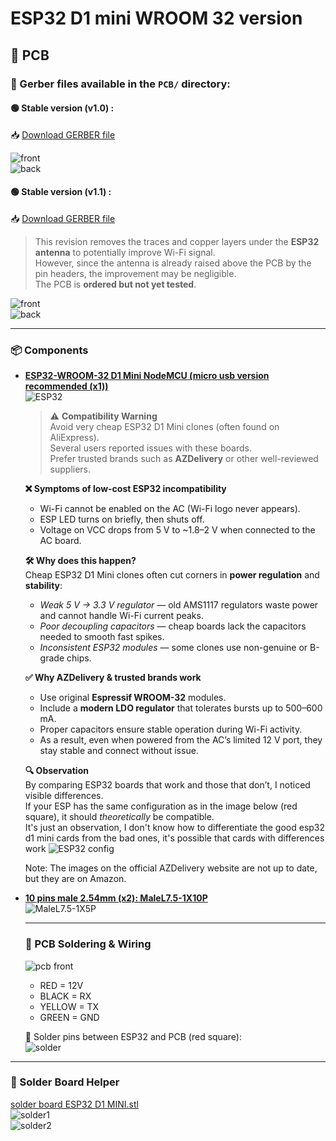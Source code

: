 # ESP32 D1 mini WROOM 32 version
## 🧩 PCB

### 📂 Gerber files available in the `PCB/` directory:

#### 🟢 Stable version (v1.0) :
📥 [Download GERBER file](https://github.com/devildant/acw02_esphome/raw/main/PCB/esp32_D1_mini_wroom32/v1.0/Gerber_climEspHome_esp32_d1_mini_PCB_climEspHome_esp32_d1_mini_2025-07-03.zip)

![front](../PCB/images/pcb/front.PNG)  
![back](../PCB/images/pcb/back.PNG)

#### 🟢 Stable version (v1.1) :
📥 [Download GERBER file](https://github.com/devildant/acw02_esphome/raw/main/PCB/esp32_D1_mini_wroom32/v1.1/Gerber_climEspHome_esp32_d1_mini_v1.1_PCB_climEspHome_esp32_d1_mini_v1.1_2025-09-08.zip)
 
> This revision removes the traces and copper layers under the **ESP32 antenna** to potentially improve Wi-Fi signal.  
> However, since the antenna is already raised above the PCB by the pin headers, the improvement may be negligible.  
> The PCB is **ordered but not yet tested**. 

![front](../PCB/images/pcb/frontv1.1.PNG)  
![back](../PCB/images/pcb/backv1.1.PNG)

---

### 📦 Components

- **[ESP32-WROOM-32 D1 Mini NodeMCU (micro usb version recommended (x1))](https://amzn.eu/d/3mS1B7W)**  
  ![ESP32](../PCB/images/components/ESP32-WROOM-32%20D1%20Mini%20NodeMCU2.PNG)

  > ⚠️ **Compatibility Warning**  
  > Avoid very cheap ESP32 D1 Mini clones (often found on AliExpress).  
  > Several users reported issues with these boards.  
  > Prefer trusted brands such as **AZDelivery** or other well-reviewed suppliers.  

  **❌ Symptoms of low-cost ESP32 incompatibility**  
  - Wi-Fi cannot be enabled on the AC (Wi-Fi logo never appears).  
  - ESP LED turns on briefly, then shuts off.  
  - Voltage on VCC drops from 5 V to ~1.8–2 V when connected to the AC board.  

  **🛠️ Why does this happen?**  
  Cheap ESP32 D1 Mini clones often cut corners in **power regulation** and **stability**:  
  - *Weak 5 V → 3.3 V regulator* — old AMS1117 regulators waste power and cannot handle Wi-Fi current peaks.  
  - *Poor decoupling capacitors* — cheap boards lack the capacitors needed to smooth fast spikes.  
  - *Inconsistent ESP32 modules* — some clones use non-genuine or B-grade chips.  

  **✅ Why AZDelivery & trusted brands work**  
  - Use original **Espressif WROOM-32** modules.  
  - Include a **modern LDO regulator** that tolerates bursts up to 500–600 mA.  
  - Proper capacitors ensure stable operation during Wi-Fi activity.  
  - As a result, even when powered from the AC’s limited 12 V port, they stay stable and connect without issue.

  **🔍 Observation**  
  By comparing ESP32 boards that work and those that don’t, I noticed visible differences.  
  If your ESP has the same configuration as in the image below (red square), it should *theoretically* be compatible.  
  It's just an observation, I don't know how to differentiate the good esp32 d1 mini cards from the bad ones, it's possible that cards with differences work
  ![ESP32 config](../PCB/images/components/ESP32-config-maybe-ok.PNG) 

  Note: The images on the official AZDelivery website are not up to date, but they are on Amazon.

- **[10 pins male 2.54mm (x2): MaleL7.5-1X10P](https://fr.aliexpress.com/item/1005007128029220.html)**  
  ![MaleL7.5-1X5P](../PCB/images/components/10%20pin%20male%202.54.PNG)

  ---
  
  ### 🧵 PCB Soldering & Wiring
  
  ![pcb front](../PCB/images/components/pcb%20front.PNG)  
  
  - RED = 12V  
  - BLACK = RX  
  - YELLOW = TX  
  - GREEN = GND
  
  🔧 Solder pins between ESP32 and PCB (red square):  
  ![solder](../PCB/images/components/esp32%20solder%20pins2.png)
  
---

### 🧰 Solder Board Helper

[solder board ESP32 D1 MINI.stl](https://github.com/devildant/acw02_esphome/raw/main/3Dfiles/D1-MIMI/solder%20board%20ESP32%20D1%20MINI.stl)  
![solder1](../3Dfiles/images/solder%20board1.jpg)  
![solder2](../3Dfiles/images/solder%20board2.jpg)